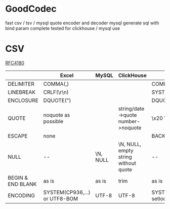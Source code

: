 # GoodCodec
fast csv / tsv / mysql quote encoder and decoder
mysql generate sql with bind param
complete tested for clickhouse / mysql use

# CSV

[RFC4180](https://tools.ietf.org/html/rfc4180)

| | Excel |MySQL|ClickHouse|PHP|
|----|-----|----|-----|-----|
|DELIMITER|COMMA(,) | | |COMMA(,)|
|LINEBREAK|CRLF(\r\n) | | |SYSTEM PHP_EOL|
|ENCLOSURE|DQUOTE(") | | |DQUOTE(") |
|QUOTE| noquote as possible | | string/date->quote<br>number->noquote | \\x20 \\t \\r \\n \\" \\\\ , |
|ESCAPE|none| | |BACKSLASH(\\) |
|NULL| -- | \N, NULL | \N, NULL,<br>  empty string without quote| -- |
|BEGIN & END BLANK| as is | as is | trim | as is |
|ENCODING|SYSTEM(CP936,...) <br> or UTF8-BOM| UTF-8 | UTF-8 | SYSTEM,<br> setlocale(LC_CTYPE,"C") |
